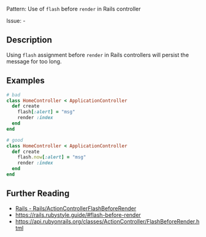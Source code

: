 Pattern: Use of `flash` before `render` in Rails controller

Issue: -

## Description

Using `flash` assignment before `render` in Rails controllers will persist the message for too long.

## Examples

```ruby
# bad
class HomeController < ApplicationController
  def create
    flash[:alert] = "msg"
    render :index
  end
end

# good
class HomeController < ApplicationController
  def create
    flash.now[:alert] = "msg"
    render :index
  end
end
```

## Further Reading

* [Rails - Rails/ActionControllerFlashBeforeRender](https://docs.rubocop.org/rubocop-rails/cops_rails.html#railsactioncontrollerflashbeforerender)
* https://rails.rubystyle.guide/#flash-before-render
* https://api.rubyonrails.org/classes/ActionController/FlashBeforeRender.html